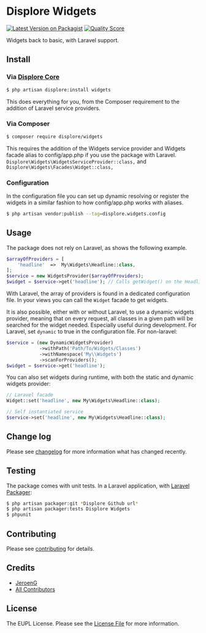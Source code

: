 # Displore Widgets

[![Latest Version on Packagist][ico-version]][link-packagist]
[![Quality Score][ico-code-quality]][link-code-quality]

Widgets back to basic, with Laravel support.

## Install

### Via [Displore Core][link-displore-core]

``` bash
$ php artisan displore:install widgets
```
This does everything for you, from the Composer requirement to the addition of Laravel service providers.

### Via Composer

``` bash
$ composer require displore/widgets
```
This requires the addition of the Widgets service provider and Widgets facade alias to config/app.php if you use the package with Laravel.
`Displore\Widgets\WidgetsServiceProvider::class,`
and
`Displore\Widgets\Facades\Widget::class,`

### Configuration

In the configuration file you can set up dynamic resolving or register the widgets in a similar fashion to how config/app.php works with aliases.
```bash
$ php artisan vendor:publish --tag=displore.widgets.config
```

## Usage

The package does not rely on Laravel, as shows the following example.
``` php
$arrayOfProviders = [
    'headline'  =>  My\Widgets\Headline::class,
];
$service = new WidgetsProvider($arrayOfProviders);
$widget = $service->get('headline'); // Calls getWidget() on the Headline class.
```

With Laravel, the array of providers is found in a dedicated configuration file. In your views you can call the `Widget` facade to get widgets.

It is also possible, either with or without Laravel, to use a dynamic widgets provider, meaning that on every request, all classes in a given path will be searched for the widget needed. Especially useful during development.
For Laravel, set `dynamic` to true in the configuration file. For non-laravel:
```php
$service = (new DynamicWidgetsProvider)
            ->withPath('Path/To/Widgets/Classes')
            ->withNamespace('My\\Widgets')
            ->scanForProviders();
$widget = $service->get('headline');
```

You can also set widgets during runtime, with both the static and dynamic widgets provider:
```php
// Laravel facade
Widget::set('headline', new My\Widgets\Headline::class);

// Self instantiated service
$service->set('headline', new My\Widgets\Headline::class);
```

## Change log

Please see [changelog](changelog.md) for more information what has changed recently.

## Testing

The package comes with unit tests.
In a Laravel application, with [Laravel Packager](https://github.com/Jeroen-G/laravel-packager):
``` bash
$ php artisan packager:git *Displore Github url*
$ php artisan packager:tests Displore Widgets
$ phpunit
```

## Contributing

Please see [contributing](contributing.md) for details.

## Credits

- [JeroenG][link-author]
- [All Contributors][link-contributors]

## License

The EUPL License. Please see the [License File](license.md) for more information.

[ico-version]: https://img.shields.io/packagist/v/displore/widgets.svg?style=flat-square
[ico-code-quality]: https://img.shields.io/scrutinizer/g/displore/widgets.svg?style=flat-square

[link-displore-core]: https://github.com/displore/core

[link-packagist]: https://packagist.org/packages/displore/widgets
[link-code-quality]: https://scrutinizer-ci.com/g/displore/widgets
[link-author]: https://github.com/Jeroen-G
[link-contributors]: ../../contributors
